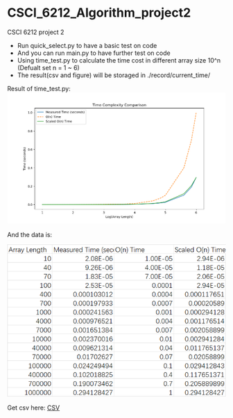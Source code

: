 # CSCI_6212_Algorithm_project2
CSCI 6212 project 2

- Run quick_select.py to have a basic test on code
- And you can run main.py to have further test on code
- Using time_test.py to calculate the time cost in different array size 10^n (Defualt set n = 1 ~ 6)
- The result(csv and figure) will be storaged in ./record/current_time/

Result of time_test.py:
![result](Figure_1.png)

And the data is:

![Alt text](image-1.png)

Get csv here:
[CSV](data.csv)